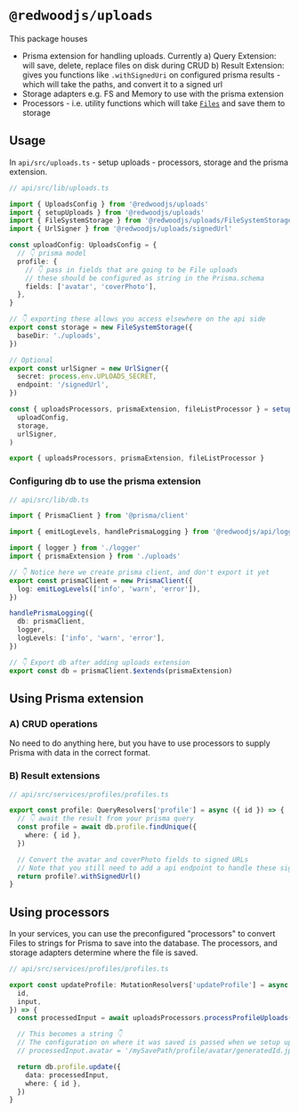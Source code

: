 # `@redwoodjs/uploads`

This package houses

- Prisma extension for handling uploads. Currently
  a) Query Extension: will save, delete, replace files on disk during CRUD
  b) Result Extension: gives you functions like `.withSignedUri` on configured prisma results - which will take the paths, and convert it to a signed url
- Storage adapters e.g. FS and Memory to use with the prisma extension
- Processors - i.e. utility functions which will take [`Files`](https://developer.mozilla.org/en-US/docs/Web/API/File) and save them to storage

## Usage

In `api/src/uploads.ts` - setup uploads - processors, storage and the prisma extension.

```ts
// api/src/lib/uploads.ts

import { UploadsConfig } from '@redwoodjs/uploads'
import { setupUploads } from '@redwoodjs/uploads'
import { FileSystemStorage } from '@redwoodjs/uploads/FileSystemStorage'
import { UrlSigner } from '@redwoodjs/uploads/signedUrl'

const uploadConfig: UploadsConfig = {
  // 👇 prisma model
  profile: {
    // 👇 pass in fields that are going to be File uploads
    // these should be configured as string in the Prisma.schema
    fields: ['avatar', 'coverPhoto'],
  },
}

// 👇 exporting these allows you access elsewhere on the api side
export const storage = new FileSystemStorage({
  baseDir: './uploads',
})

// Optional
export const urlSigner = new UrlSigner({
  secret: process.env.UPLOADS_SECRET,
  endpoint: '/signedUrl',
})

const { uploadsProcessors, prismaExtension, fileListProcessor } = setupUploads(
  uploadConfig,
  storage,
  urlSigner,
)

export { uploadsProcessors, prismaExtension, fileListProcessor }
```

### Configuring db to use the prisma extension

```ts
// api/src/lib/db.ts

import { PrismaClient } from '@prisma/client'

import { emitLogLevels, handlePrismaLogging } from '@redwoodjs/api/logger'

import { logger } from './logger'
import { prismaExtension } from './uploads'

// 👇 Notice here we create prisma client, and don't export it yet
export const prismaClient = new PrismaClient({
  log: emitLogLevels(['info', 'warn', 'error']),
})

handlePrismaLogging({
  db: prismaClient,
  logger,
  logLevels: ['info', 'warn', 'error'],
})

// 👇 Export db after adding uploads extension
export const db = prismaClient.$extends(prismaExtension)
```

## Using Prisma extension

### A) CRUD operations

No need to do anything here, but you have to use processors to supply Prisma with data in the correct format.

### B) Result extensions

```ts
// api/src/services/profiles/profiles.ts

export const profile: QueryResolvers['profile'] = async ({ id }) => {
  // 👇 await the result from your prisma query
  const profile = await db.profile.findUnique({
    where: { id },
  })

  // Convert the avatar and coverPhoto fields to signed URLs
  // Note that you still need to add a api endpoint to handle these signed urls
  return profile?.withSignedUrl()
}
```

## Using processors

In your services, you can use the preconfigured "processors" to convert Files to strings for Prisma to save into the database. The processors, and storage adapters determine where the file is saved.

```ts
// api/src/services/profiles/profiles.ts

export const updateProfile: MutationResolvers['updateProfile'] = async ({
  id,
  input,
}) => {
  const processedInput = await uploadsProcessors.processProfileUploads(input)

  // This becomes a string 👇
  // The configuration on where it was saved is passed when we setup uploads in src/lib/uploads.ts
  // processedInput.avatar = '/mySavePath/profile/avatar/generatedId.jpg'

  return db.profile.update({
    data: processedInput,
    where: { id },
  })
}
```
